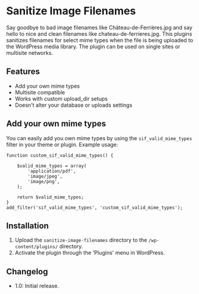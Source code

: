 # Sanitize Image Filenames

Say goodbye to bad image filenames like Château-de-Ferrières.jpg and say hello to nice and clean filenames like chateau-de-ferrieres.jpg. This plugins sanitizes filenames for select mime types when the file is being uploaded to the WordPress media library. The plugin can be used on single sites or multisite networks.

## Features

* Add your own mime types
* Multisite compatible
* Works with custom upload_dir setups
* Doesn't alter your database or uploads settings

## Add your own mime types

You can easily add you own mime types by using the `sif_valid_mime_types` filter in your theme or plugin. Example usage: 

<pre><code>function custom_sif_valid_mime_types() {

	$valid_mime_types = array(
		'application/pdf', 
		'image/jpeg', 
		'image/png', 
	);

	return $valid_mime_types;
}
add_filter('sif_valid_mime_types', 'custom_sif_valid_mime_types');</code></pre>

## Installation

1. Upload the `sanitize-image-filenames` directory to the `/wp-content/plugins/` directory.
2. Activate the plugin through the 'Plugins' menu in WordPress.

## Changelog

* 1.0: Initial release.